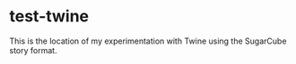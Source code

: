 # test-twine

This is the location of my experimentation with Twine using the SugarCube story format.
